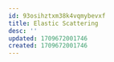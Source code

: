 ```yaml
---
id: 93osihztxm38k4vqmybevxf
title: Elastic Scattering
desc: ''
updated: 1709672001746
created: 1709672001746
---
```


